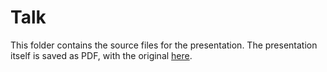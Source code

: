 # Talk

This folder contains the source files for the presentation. The presentation itself is saved as PDF, with the original [here](https://docs.google.com/presentation/d/1Lt4S-ai8o7R2DFAWNW1Gb_m49WwC46bf5mo-5aQCTm8/edit).
